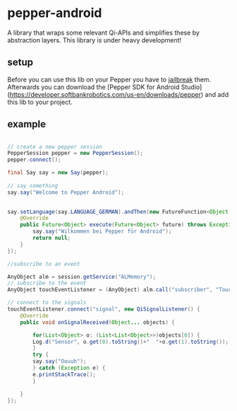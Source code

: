 # pepper-android
A library that wraps some relevant Qi-APIs and simplifies these by abstraction layers. This library is under heavy development!

## setup 
Before you can use this lib on your Pepper you have to [jailbreak](https://github.com/LilithWittmann/pepper-tablet-jailbreak) them. Afterwards you can download the [Pepper SDK for Android Studio] (https://developer.softbankrobotics.com/us-en/downloads/pepper) and add this lib to your project.

## example

```java

// create a new pepper session
PepperSession pepper = new PepperSession();
pepper.connect();

final Say say = new Say(pepper);
        
// say something
say.say("Welcome to Pepper Android");
       

say.setLanguage(say.LANGUAGE_GERMAN).andThen(new FutureFunction<Object, Object>(){
	@Override
	public Future<Object> execute(Future<Object> future) throws Exception {
		say.say("Wilkommen bei Pepper für Android");
		return null;
	}
});

//subscribe to an event

AnyObject alm = session.getService("ALMemory");
// subscribe to the event
AnyObject touchEventListener = (AnyObject) alm.call("subscriber", "TouchChanged").get();

// connect to the signals
touchEventListener.connect("signal", new QiSignalListener() {
	@Override
	public void onSignalReceived(Object... objects) {

	    for(List<Object> o: (List<List<Object>>)objects[0]) {
		Log.d("Sensor", o.get(0).toString()+"  "+o.get(1).toString());
	    }
	    try {
		say.say("Oouuh");
	    } catch (Exception e) {
		e.printStackTrace();
	    }

	}
});

```

